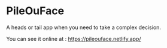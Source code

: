 # PileOuFace
A heads or tail app when you need to take a complex decision.

You can see it online at : https://pileouface.netlify.app/

